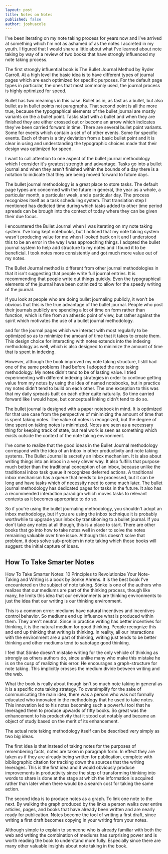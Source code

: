 ```yaml
---
layout: post
title: Notes on Notes
published: false
author: joshuacole
---
```


I've been iterating on my note taking process for years now and I've arrived at 
something which I'm not as ashamed of as the notes I accreted in my youth. I 
figured that I would share a little about what I've learned about note taking 
by way of a review of two books that have strongly influenced my note taking 
process.

The first strongly influential book is The Bullet Journal Method by Ryder Carroll. 
At a high level the basic idea is to have different types of journal pages which are 
each optimized for specific purposes. For the default page types in particular, the 
ones that most commonly used, the journal process is highly optimized for speed.

Bullet has two meanings in this case. Bullet as in, as fast as a bullet, but also bullet 
as in bullet points not paragraphs. That second point is all the more true, because the 
typographical elements of the bullet journal are mostly variants on the a bullet point. 
Tasks start with a bullet and when they are finished they are either crossed out or become 
an arrow which indicates they've been carried forward in time. There are several bullet 
point variants. Some for events which contain a set of of other events. Some for specific 
events. Each of them is a tiny deviation from a basic bullet point and it is clear in using 
and understanding the typographic choices made that their design was optimized for speed.

I want to call attention to one aspect of the bullet journal methodology which I consider 
it's greatest strength and advantage. Tasks go into a bullet journal and when they aren't 
finished within the bounds of a day there is a notation to indicate that they are being 
moved forward to future days.

The bullet journal methodology is a great place to store tasks. The default page types are 
concerned with the future in general, the year as a whole, a particular month, a particular week, 
and a particular day. The process recognizes itself as a task scheduling system. That translation 
step I mentioned has dedicted time during which tasks added to other time period spreads can be 
brough into the context of today where they can be given their due focus.








I encountered the Bullet Journal when I was iterating on my note taking system. I've long 
kept notebooks, but I noticed that my note taking system wasn't producing value for me when 
I looked back on it and I understood this to be an error in the way I was approaching things. 
I adopted the bullet journal system to help add structure to my notes and I found it to be 
beneficial. I took notes more consistently and got much more value out of my notes.

The Bullet Journal method is different from other journal methodologies in that it isn't 
suggesting that people write full journal entries. It is recommending that people write out 
things quickly. Even the typographical elements of the journal have been optimized to allow 
for the speedy writing of the journal.

If you look at people who are doing bullet journaling publicly, it won't be obvious that this 
is the true advantage of the bullet journal. People who post their journals publicly are 
spending a lot of time on form rather than function, which is fine from an athestic point of 
view, but rather against the spirit which motivates the use of a bullet journal methodology.





and for the journal pages which we interact with 
most regularly to be optimized so as to minimize the amount of time that it takes to 
create them. This design choice for interacting with notes extends into the indexing 
methodology as well, which is also designed to minimize the amount of time that is 
spent in indexing.


However, although the book improved my note taking structure, I still had one of the same problems I had before I adopted the note taking methodology. My notes didn't tend to be of lasting value. I tried experimenting with different indexing strategies in order to continue getting value from my notes by using the idea of named notebooks, but in practice my notes didn't tend to build on each other. The one exception to this was that my daily spreads built on each other quite naturally. So time carried forward like I would hope, but conceptual linking didn't tend to do so.

The bullet journal is designed with a paper notebook in mind. It is optimized for that use case from the perspective of minimizing the amount of time that is spent taking notes. The value of notes is recognized, but the degree of time spent on taking notes is minimized. Notes are seen as a necessary thing for keeping track of state, but real work is seen as something which exists outside the context of the note taking environment.

I've come to realize that the good ideas in the Bullet Journal methodology correspond with the idea of an Inbox in other productivity and note taking systems. The Bullet Journal is secretly an inbox mechanism. It is also about writing things into an inbox in a very clever way. It also fulfills that purpose much better than the traditional conception of an inbox, because unlike the traditional inbox task queue it recognizes deferred actions. A traditional inbox mechanism has a queue that needs to be processed, but it can be long and have tasks which of necessity need to come much later. The bullet journal methodology has dedicated pages for tasks in the future. It also has a recommended interaction paradigm which moves tasks to relevant contexts as it becomes appropriate to do so.

So if you're using the bullet journaling methodology, you shouldn't adopt an inbox methodology, but if you are using the inbox technique it is probably worthwhile to upgrade your inbox by transitioning to a bullet journal. If you don't take any notes at all though, this is a place to start. There are other books that go into how to take notes well in order to solve the notes remaining valuable over time issue. Although this doesn't solve that problem, it does solve sub-problem in note taking which those books will suggest: the initial capture of ideas.

## How To Take Smarter Notes

How To Take Smarter Notes: 10 Principles to Revolutionize Your Note-Taking and Writing is a book by Sönke Ahrens. It is the best book I've encountered on the subject of note taking. Sönke is one of the authors who realizes that our mediums are part of the thinking process, though like many, he limits this idea that our environments are thinking environments to just the idea that our writing is our thinking environment.

This is a common error: mediums have natural incentives and incentives control behavior. So mediums end up influence what is produced within them. They aren't neutral. Since in practice writing has better incentives for thinking, it is the natural medium for good thinking. People recognize this and end up thinking that writing is thinking. In reality, all our interactions with the environment are a part of thinking, writing just tends to be better thinking and other mediums tend to sabotage good thinking.

I feel that Sönke doesn't mistake writing for the only vehicle of thinking as strongly as others authors do, since unlike many who make this mistake he is on the cusp of realizing this error. He encourages a graph-structure for note taking. This implicitly crosses the medium divide between writing and the web. 

What the book is really about though isn't so much note taking in general as it is a specific note taking strategy. To oversimplify for the sake of communicating the main idea, there was a person who was not formally educated who innovated in the methodology that he used to take notes. This innovation led to his notes becoming such a powerful tool that he leveraged them to produce upwards of fifty books. So great was the enhancement to his productivity that it stood out notably and became an object of study based on the merit of its enhancement.

The actual note taking methodology itself can be described very simply as two big ideas.

The first idea is that instead of taking notes for the purposes of remembering facts, notes are taken in paragraph form. In effect they are taken as if they are already being written for publication, complete with bibliographic citation for tracking down the sources that the writing leverages. This is the first idea and it would obviously produce improvements in productivity since the step of transforming thinking into words to share is done at the stage at which the information is acquired rather than later when there would be a search cost for taking the same action. 

The second idea is to produce notes as a graph. To link one note to the next. By walking the graph produced by the links a person walks over entire articles, pages, and books that have already been written and are nearly ready for publication. Notes become the tool of writing a first draft, since writing a first draft becomes copying in your writing from your notes.

Although simple to explain to someone who is already familiar with both the web and writing the combination of mediums has surprising power and is worth reading the book to understand more fully. Especially since there are many other valuable insights about note taking in the book. 
